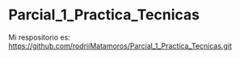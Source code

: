 # Parcial_1_Practica_Tecnicas
Mi respositorio es: https://github.com/rodriiMatamoros/Parcial_1_Practica_Tecnicas.git
